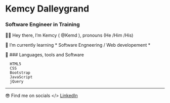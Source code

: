 # Kemcy Dalleygrand
### Software Engineer in Training

 
 🧍‍♂️ Hey there, I’m Kemcy ( @Kemd ), pronouns (He /Him /His)

 👀 I’m currently learning * Software Engneering / Web developement *

 📖 ### Languages, tools and Software

      HTML5
      CSS
      Bootstrap
      JavaScript
      jQuery
      
---

  😎 Find me on socials </> 
     [LinkedIn](https://www.linkedin.com/in/kdalle/)


<!---
Kemd/Kemd is a ✨ special ✨ repository because its `README.md` (this file) appears on your GitHub profile.
You can click the Preview link to take a look at your changes.
--->
